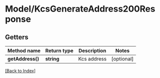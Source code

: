 # Model/KcsGenerateAddress200Response

## Getters

Method name | Return type | Description | Notes
------------ | ------------- | ------------- | -------------
**getAddress()** | **string** | Kcs address | [optional]

[[Back to Index]](../index.md)
